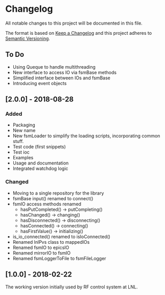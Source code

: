 # Changelog
All notable changes to this project will be documented in this file.

The format is based on [Keep a Changelog](http://keepachangelog.com/en/1.0.0/)
and this project adheres to [Semantic Versioning](http://semver.org/spec/v2.0.0.html).

## To Do

- Using Queque to handle multithreading
- New interface to access IO via fsmBase methods
- Simplified interface between IOs and fsmBase
- Introducing event objects

## [2.0.0] - 2018-08-28

### Added

- Packaging
- New name
- New fsmLoader to simplify the loading scripts, incorporating common stuff.
- Test code (first snippets)
- Test ioc
- Examples
- Usage and documentation
- Integrated watchdog logic

### Changed

- Moving to a single repository for the library
- fsmBase input() renamed to connect()
- fsmIO access methods renamed
    - hasPutCompleted() -> putCompleting()
    - hasChanged() -> changing()
    - hasDisconnected() -> disconnecting()
    - hasConnected() -> connecting()
    - hasFirstValue() -> initializing()
- is_io_connected() renamed to isIoConnected()
- Renamed lnlPvs class to mappedIOs
- Renamed fsmIO to epicsIO
- Renamed mirrorIO to fsmIO
- Renamed fsmLoggerToFile to fsmFileLogger


## [1.0.0] - 2018-02-22

The working version initially used by RF control system at LNL.